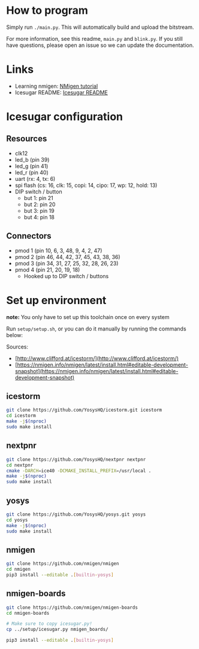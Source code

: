 # How to program

Simply run `./main.py`.
This will automatically build and upload the bitstream.

For more information, see this readme, `main.py` and `blink.py`.
If you still have questions, please open an issue so we can update the documentation.

# Links

- Learning nmigen: [NMigen tutorial](https://github.com/RobertBaruch/nmigen-tutorial/)
- Icesugar README: [Icesugar README](https://github.com/wuxx/icesugar/blob/master/README_en.md)

# Icesugar configuration

## Resources

- clk12
- led_b (pin 39)
- led_g (pin 41)
- led_r (pin 40)
- uart (rx: 4, tx: 6)
- spi flash (cs: 16, clk: 15, copi: 14, cipo: 17, wp: 12, hold: 13)
- DIP switch / button
  - but 1: pin 21
  - but 2: pin 20
  - but 3: pin 19
  - but 4: pin 18

## Connectors

- pmod 1 (pin 10, 6, 3, 48, 9, 4, 2, 47)
- pmod 2 (pin 46, 44, 42, 37, 45, 43, 38, 36)
- pmod 3 (pin 34, 31, 27, 25, 32, 28, 26, 23)
- pmod 4 (pin 21, 20, 19, 18)
  - Hooked up to DIP switch / buttons

# Set up environment

**note:** You only have to set up this toolchain once on every system

Run `setup/setup.sh`, or you can do it manually by running the commands below:

Sources:
- [http://www.clifford.at/icestorm/](http://www.clifford.at/icestorm/)
- [https://nmigen.info/nmigen/latest/install.html#editable-development-snapshot](https://nmigen.info/nmigen/latest/install.html#editable-development-snapshot)

## icestorm

```bash
git clone https://github.com/YosysHQ/icestorm.git icestorm
cd icestorm
make -j$(nproc)
sudo make install
```

## nextpnr

```bash
git clone https://github.com/YosysHQ/nextpnr nextpnr
cd nextpnr
cmake -DARCH=ice40 -DCMAKE_INSTALL_PREFIX=/usr/local .
make -j$(nproc)
sudo make install
```

## yosys

```bash
git clone https://github.com/YosysHQ/yosys.git yosys
cd yosys
make -j$(nproc)
sudo make install
```

## nmigen

```bash
git clone https://github.com/nmigen/nmigen
cd nmigen
pip3 install --editable .[builtin-yosys]
```

## nmigen-boards

```bash
git clone https://github.com/nmigen/nmigen-boards
cd nmigen-boards

# Make sure to copy icesugar.py!
cp ../setup/icesugar.py nmigen_boards/

pip3 install --editable .[builtin-yosys]
```